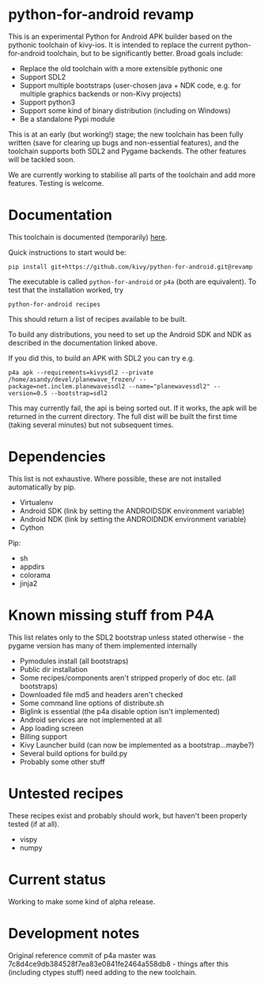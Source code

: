 # python-for-android revamp

This is an experimental Python for Android APK builder based on the
pythonic toolchain of kivy-ios. It is intended to replace the current
python-for-android toolchain, but to be significantly better. Broad goals include:

- Replace the old toolchain with a more extensible pythonic one
- Support SDL2
- Support multiple bootstraps (user-chosen java + NDK code, e.g. for
  multiple graphics backends or non-Kivy projects)
- Support python3
- Support some kind of binary distribution
  (including on Windows)
- Be a standalone Pypi module

This is at an early (but working!) stage; the new toolchain has been
fully written (save for clearing up bugs and non-essential features),
and the toolchain supports both SDL2 and Pygame backends. The other
features will be tackled soon.

We are currently working to stabilise all parts of the toolchain and
add more features. Testing is welcome.

# Documentation

This toolchain is documented (temporarily)
[here](http://inclem.net/files/p4a_revamp_doc/).

Quick instructions to start would be:

    pip install git+https://github.com/kivy/python-for-android.git@revamp

The executable is called `python-for-android` or `p4a` (both are
equivalent). To test that the installation worked, try

    python-for-android recipes

This should return a list of recipes available to be built.

To build any distributions, you need to set up the Android SDK and NDK
as described in the documentation linked above.

If you did this, to build an APK with SDL2 you can try e.g.

    p4a apk --requirements=kivysdl2 --private /home/asandy/devel/planewave_frozen/ --package=net.inclem.planewavessdl2 --name="planewavessdl2" --version=0.5 --bootstrap=sdl2

This may currently fail, the api is being sorted out. If it works, the
apk will be returned in the current directory. The full dist will be
built the first time (taking several minutes) but not subsequent
times.


# Dependencies

This list is not exhaustive. Where possible, these are not installed
automatically by pip.

- Virtualenv
- Android SDK (link by setting the ANDROIDSDK environment variable)
- Android NDK (link by setting the ANDROIDNDK environment variable)
- Cython

Pip:
- sh
- appdirs
- colorama
- jinja2


# Known missing stuff from P4A

This list relates only to the SDL2 bootstrap unless stated otherwise -
the pygame version has many of them implemented internally

- Pymodules install (all bootstraps)
- Public dir installation
- Some recipes/components aren't stripped properly of doc etc. (all bootstraps)
- Downloaded file md5 and headers aren't checked
- Some command line options of distribute.sh
- Biglink is essential (the p4a disable option isn't implemented)
- Android services are not implemented at all
- App loading screen
- Billing support
- Kivy Launcher build (can now be implemented as a bootstrap...maybe?)
- Several build options for build.py
- Probably some other stuff

# Untested recipes

These recipes exist and probably should work, but haven't been
properly tested (if at all).

- vispy
- numpy


# Current status

Working to make some kind of alpha release.

# Development notes

Original reference commit of p4a master was
7c8d4ce9db384528f7ea83e0841fe2464a558db8 - things after this
(including ctypes stuff) need adding to the new toolchain.
